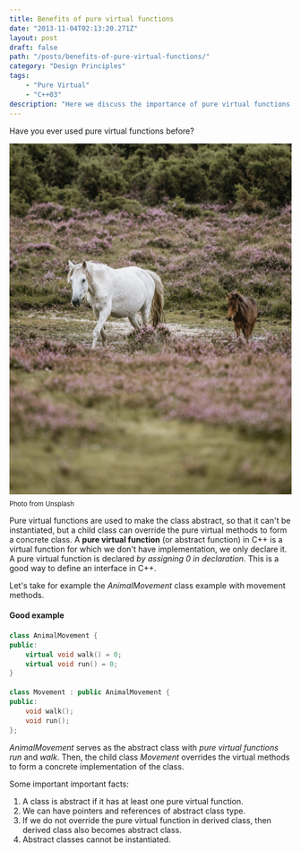 ```yaml
---
title: Benefits of pure virtual functions
date: "2013-11-04T02:13:20.271Z"
layout: post
draft: false
path: "/posts/benefits-of-pure-virtual-functions/"
category: "Design Principles"
tags:
    - "Pure Virtual"
    - "C++03"
description: "Here we discuss the importance of pure virtual functions."
---
```

Have you ever used pure virtual functions before?

![Pure virtual](./1.jpg "Horses")<sub>Photo from Unsplash</sub>

Pure virtual functions are used to make the class abstract, so that it can't be instantiated, but a child class can override the pure virtual methods to form a concrete class. A **pure virtual function** (or abstract function) in C++ is a virtual function for which we don't have implementation, we only declare it. A pure virtual function is declared *by assigning 0 in declaration*. This is a good way to define an interface in C++.

Let's take for example the _AnimalMovement_ class example with movement methods.

#### Good example

```cpp
class AnimalMovement {
public:
    virtual void walk() = 0;
    virtual void run() = 0;
}

class Movement : public AnimalMovement {
public:
    void walk();
    void run();
};
```
_AnimalMovement_ serves as the abstract class with *pure virtual functions* _run_ and _walk_. Then, the child class _Movement_ overrides the virtual methods to form a concrete implementation of the class.

Some important important facts:
1. A class is abstract if it has at least one pure virtual function.
2. We can have pointers and references of abstract class type.
3. If we do not override the pure virtual function in derived class, then derived class also becomes abstract class.
4. Abstract classes cannot be instantiated.